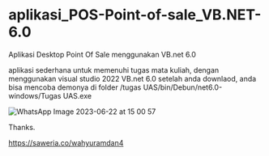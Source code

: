 # aplikasi_POS-Point-of-sale_VB.NET-6.0
Aplikasi Desktop Point Of Sale menggunakan VB.net 6.0 

aplikasi sederhana untuk memenuhi tugas mata kuliah, dengan menggunakan visual studio 2022 VB.net 6.0
setelah anda downlaod, anda bisa mencoba demonya di folder /tugas UAS/bin/Debun/net6.0-windows/Tugas UAS.exe


![WhatsApp Image 2023-06-22 at 15 00 57](https://github.com/WahyuRamdan/aplikasi_POS-Point-of-sale_VB.NET-6.0/assets/102342175/d53a047b-f3c6-494d-9c90-db6e8ce52a6a)

Thanks.

https://saweria.co/wahyuramdan4
